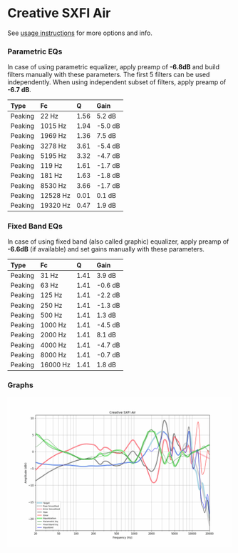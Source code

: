 # Creative SXFI Air
See [usage instructions](https://github.com/jaakkopasanen/AutoEq#usage) for more options and info.

### Parametric EQs
In case of using parametric equalizer, apply preamp of **-6.8dB** and build filters manually
with these parameters. The first 5 filters can be used independently.
When using independent subset of filters, apply preamp of **-6.7 dB**.

| Type    | Fc       |    Q | Gain    |
|:--------|:---------|:-----|:--------|
| Peaking | 22 Hz    | 1.56 | 5.2 dB  |
| Peaking | 1015 Hz  | 1.94 | -5.0 dB |
| Peaking | 1969 Hz  | 1.36 | 7.5 dB  |
| Peaking | 3278 Hz  | 3.61 | -5.4 dB |
| Peaking | 5195 Hz  | 3.32 | -4.7 dB |
| Peaking | 119 Hz   | 1.61 | -1.7 dB |
| Peaking | 181 Hz   | 1.63 | -1.8 dB |
| Peaking | 8530 Hz  | 3.66 | -1.7 dB |
| Peaking | 12528 Hz | 0.01 | 0.1 dB  |
| Peaking | 19320 Hz | 0.47 | 1.9 dB  |

### Fixed Band EQs
In case of using fixed band (also called graphic) equalizer, apply preamp of **-6.6dB**
(if available) and set gains manually with these parameters.

| Type    | Fc       |    Q | Gain    |
|:--------|:---------|:-----|:--------|
| Peaking | 31 Hz    | 1.41 | 3.9 dB  |
| Peaking | 63 Hz    | 1.41 | -0.6 dB |
| Peaking | 125 Hz   | 1.41 | -2.2 dB |
| Peaking | 250 Hz   | 1.41 | -1.3 dB |
| Peaking | 500 Hz   | 1.41 | 1.3 dB  |
| Peaking | 1000 Hz  | 1.41 | -4.5 dB |
| Peaking | 2000 Hz  | 1.41 | 8.1 dB  |
| Peaking | 4000 Hz  | 1.41 | -4.7 dB |
| Peaking | 8000 Hz  | 1.41 | -0.7 dB |
| Peaking | 16000 Hz | 1.41 | 1.8 dB  |

### Graphs
![](./Creative%20SXFI%20Air.png)